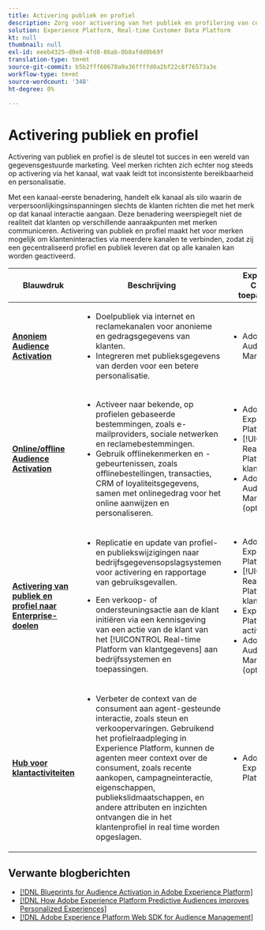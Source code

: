 ```yaml
---
title: Activering publiek en profiel
description: Zorg voor activering van het publiek en profilering van centrale klantervaringen met Real-time ​ van klantgegevens.
solution: Experience Platform, Real-time Customer Data Platform
kt: null
thumbnail: null
exl-id: eeeb4325-d0e8-4fd8-86ab-0b8afdd0b69f
translation-type: tm+mt
source-git-commit: b5b2fff60678a9a36ffffd0a2bf22c8f76573a3e
workflow-type: tm+mt
source-wordcount: '348'
ht-degree: 0%

---
```



# Activering publiek en profiel

Activering van publiek en profiel is de sleutel tot succes in een wereld van gegevensgestuurde marketing. Veel merken richten zich echter nog steeds op activering via het kanaal, wat vaak leidt tot inconsistente bereikbaarheid en personalisatie.

Met een kanaal-eerste benadering, handelt elk kanaal als silo waarin de verpersoonlijkingsinspanningen slechts de klanten richten die met het merk op dat kanaal interactie aangaan. Deze benadering weerspiegelt niet de realiteit dat klanten op verschillende aanraakpunten met merken communiceren. Activering van publiek en profiel maakt het voor merken mogelijk om klanteninteracties via meerdere kanalen te verbinden, zodat zij een gecentraliseerd profiel en publiek leveren dat op alle kanalen kan worden geactiveerd.

| Blauwdruk | Beschrijving | Experience Cloud-toepassingen |
|---|---|---|
| **[Anoniem Audience Activation](anonymous.md)** | <ul><li>Doelpubliek via internet en reclamekanalen voor anonieme en gedragsgegevens van klanten.</li><li>Integreren met publieksgegevens van derden voor een betere personalisatie.</li></ul> | <ul><li>Adobe Audience Manager</li></ul> |
| **[Online/offline Audience Activation](online-offline.md)** | <ul><li>Activeer naar bekende, op profielen gebaseerde bestemmingen, zoals e-mailproviders, sociale netwerken en reclamebestemmingen. </li><li>Gebruik offlinekenmerken en -gebeurtenissen, zoals offlinebestellingen, transacties, CRM of loyaliteitsgegevens, samen met onlinegedrag voor het online aanwijzen en personaliseren.</li></ul> | <ul><li>Adobe Experience Platform</li><li> [!UICONTROL Real-time Platform voor klantgegevens]</li><li>Adobe Audience Manager (optioneel)</li></ul> |
| **[Activering van publiek en profiel naar Enterprise-doelen](enterprise-destinations.md)** | <ul><li>Replicatie en update van profiel- en publiekswijzigingen naar bedrijfsgegevensopslagsystemen voor activering en rapportage van gebruiksgevallen. </li></ul><ul><li>Een verkoop- of ondersteuningsactie aan de klant initiëren via een kennisgeving van een actie van de klant van het [!UICONTROL Real-time Platform van klantgegevens] aan bedrijfssystemen en toepassingen.</li></ul> | <ul><li>Adobe Experience Platform</li><li>[!UICONTROL Real-time Platform voor klantgegevens]</li><li>Experience Platform activeren</li><li>Adobe Audience Manager (optioneel)</li></ul> |
| **[Hub voor klantactiviteiten](customer-activity.md)** | <ul><li>Verbeter de context van de consument aan agent-gesteunde interactie, zoals steun en verkoopervaringen. Gebruikend het profielraadpleging in Experience Platform, kunnen de agenten meer context over de consument, zoals recente aankopen, campagneinteractie, eigenschappen, publiekslidmaatschappen, en andere attributen en inzichten ontvangen die in het klantenprofiel in real time worden opgeslagen.</li></ul> | <ul><li>Adobe Experience Platform</li></ul> |

## Verwante blogberichten

* [[!DNL Blueprints for Audience Activation in Adobe Experience Platform]](https://medium.com/adobetech/a-blueprint-for-audience-activation-in-adobe-experience-platform-b2b30fae90fd)
* [[!DNL How Adobe Experience Platform Predictive Audiences improves Personalized Experiences]](https://medium.com/adobetech/how-adobe-experience-platform-predictive-audiences-improves-personalized-experiences-1f75a60cb7a3)
* [[!DNL Adobe Experience Platform Web SDK for Audience Management]](https://medium.com/adobetech/adobe-experience-platform-web-sdk-for-audience-management-751fa6d063bc)
